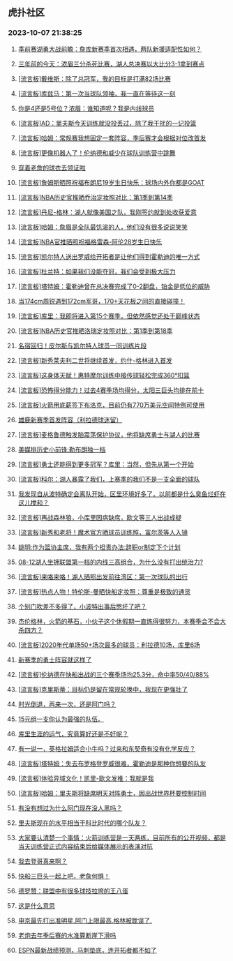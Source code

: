 ## 虎扑社区 
### 2023-10-07 21:38:25

1. [季前赛湖勇大战前瞻：詹库新赛季首次相遇，两队新援适配性如何？](https://bbs.hupu.com/62373491.html)

2. [三年前的今天：浓眉三分杀死比赛，湖人总决赛以大比分3-1拿到赛点](https://bbs.hupu.com/62370547.html)

3. [[流言板]戴维斯：除了总冠军，我的目标是打满82场比赛](https://bbs.hupu.com/62369354.html)

4. [[流言板]库兹马：第一次当球队领袖，我一直在等待这一刻](https://bbs.hupu.com/62370634.html)

5. [你是4还是5号位？浓眉：谁知道呢？我是内线球员](https://bbs.hupu.com/62371831.html)

6. [[流言板]AD：里夫斯今天训练就没投丢过，除了我干扰的一记投篮](https://bbs.hupu.com/62373209.html)

7. [[流言板]哈姆：常规赛我想固定一套阵容，季后赛才会根据对位改首发](https://bbs.hupu.com/62370723.html)

8. [[流言板]更像机器人了！伦纳德和威少在球队训练营中跳舞](https://bbs.hupu.com/62369291.html)

9. [穿着老詹的球衣去领证啦](https://bbs.hupu.com/62372594.html)

10. [[流言板]詹姆斯晒照祝福布朗尼19岁生日快乐：球场内外你都是GOAT](https://bbs.hupu.com/62367585.html)

11. [[流言板]NBA历史官推晒乔治定妆照对比：第1季到第14季](https://bbs.hupu.com/62372816.html)

12. [[流言板]丹尼-格林：湖人就像美国之队，我刚签约就到处收获爱意](https://bbs.hupu.com/62373866.html)

13. [[流言板]哈姆：詹眉是全队最饥渴的人，他们没有很多说说笑笑](https://bbs.hupu.com/62370448.html)

14. [[流言板]NBA官推晒照祝福格雷森-阿伦28岁生日快乐](https://bbs.hupu.com/62373587.html)

15. [[流言板]凯尔特人送出罗威给开拓者是让他们得到霍勒迪的唯一方式](https://bbs.hupu.com/62367918.html)

16. [[流言板]杜兰特：如果我们没能夺冠，我们会受到极大压力](https://bbs.hupu.com/62367068.html)

17. [[流言板]塔特姆：霍勒迪曾在总决赛完成了0-2翻盘，铂金是低位的威胁](https://bbs.hupu.com/62372181.html)

18. [当174cm周锐遇到172cm军哥，170+天花板之间的直接碰撞！](https://bbs.hupu.com/62372539.html)

19. [[流言板]库里：我即将进入第15个赛季，但依然感觉还处于巅峰状态](https://bbs.hupu.com/62369215.html)

20. [[流言板]NBA历史官推晒洛瑞定妆照对比：第1季到第18季](https://bbs.hupu.com/62372881.html)

21. [名宿回归！皮尔斯与凯尔特人球员一同训练片段](https://bbs.hupu.com/62372963.html)

22. [[流言板]新秀莱夫利二世将继续首发，约什-格林进入首发](https://bbs.hupu.com/62374052.html)

23. [[流言板]这身体天赋！惠特摩尔训练中接传球轻松完成360°扣篮](https://bbs.hupu.com/62368647.html)

24. [[流言板]恐怖得分能力！过去4赛季场均得分，太阳三巨头均排在前十](https://bbs.hupu.com/62368481.html)

25. [[流言板]火箭用底薪签下布洛克，目前仍有770万美元空间特例可使用](https://bbs.hupu.com/62366784.html)

26. [雄鹿新赛季首发阵容（利拉德球迷留）](https://bbs.hupu.com/62372715.html)

27. [[流言板]麦格鲁德触发脑震荡保护协议，他将缺席勇士与湖人的比赛](https://bbs.hupu.com/62366679.html)

28. [美媒排历史小前锋:勒布朗独一档](https://bbs.hupu.com/62373239.html)

29. [[流言板]勇士还能得到更多冠军？库里：当然，但先从第一个开始](https://bbs.hupu.com/62368384.html)

30. [[流言板]科尔：湖人暴露了我们，上赛季的我们不是一支全面的球队](https://bbs.hupu.com/62366366.html)

31. [我发现自从波特确定会离队开始，区里环境好多了，以前都是什么臭鱼烂虾在这儿搅和？](https://bbs.hupu.com/62371330.html)

32. [[流言板]再战森林狼，小库里因病缺席，欧文等三人出战成疑](https://bbs.hupu.com/62373973.html)

33. [[流言板]新秀和老将！魔术官方晒球员训练照，富尔茨等人入镜](https://bbs.hupu.com/62372729.html)

34. [姚明:作为篮协主席，我有两个担责办法:辞职or制定下个计划](https://bbs.hupu.com/62368001.html)

35. [08-12湖人坐拥联盟第一档的内线三高组合，为什么没有打出统治力?](https://bbs.hupu.com/62372769.html)

36. [[流言板]来咯来咯！湖人晒照出发前往湾区：第一次球队的出行](https://bbs.hupu.com/62366074.html)

37. [[流言板]热点人物！特伦斯-曼晒快船定妆照：尊重是极致的通货](https://bbs.hupu.com/62368998.html)

38. [个别门吹差不多得了，小波特出事后憋坏了吧？](https://bbs.hupu.com/62372956.html)

39. [杰伦格林，火箭的基石，小伙子这个休假期一直练得很努力，本赛季会不会大杀四方？](https://bbs.hupu.com/62372326.html)

40. [[流言板]2020年代单场50+场次最多的球员：利拉德10场，库里6场](https://bbs.hupu.com/62366516.html)

41. [新赛季的勇士阵容就这样了](https://bbs.hupu.com/62372945.html)

42. [[流言板]伦纳德在快船出战的三个赛季场均25.3分，命中率50/40/88%](https://bbs.hupu.com/62366220.html)

43. [[流言板]克里斯蒂：目标仍是留在常规轮换中，我现在更强壮了](https://bbs.hupu.com/62366436.html)

44. [时光倒退，再来一次，还是阿门吗？](https://bbs.hupu.com/62368093.html)

45. [15元组一支你认为最强的队伍。](https://bbs.hupu.com/62371319.html)

46. [库里生涯的运气，究竟算好还是不好呢？](https://bbs.hupu.com/62373016.html)

47. [有一说一，英格拉姆适合小牛吗？过来和东契奇有没有化学反应？](https://bbs.hupu.com/62373872.html)

48. [[流言板]塔特姆：失去布罗格登罗威很难，霍勒迪是那种你想要的队友](https://bbs.hupu.com/62371932.html)

49. [[流言板]体验异域文化！凯里-欧文发推：我就是我](https://bbs.hupu.com/62369419.html)

50. [[流言板]哈姆：里夫斯将缺席明天对阵勇士，因出战世界杯要控制时间](https://bbs.hupu.com/62365979.html)

51. [有没有想过为什么阿门现在没人黑吗？](https://bbs.hupu.com/62371886.html)

52. [里夫斯现在的水平相当于科比时代的哪个队友？](https://bbs.hupu.com/62374026.html)

53. [大家要认清楚一个事情：火箭训练营是一天两练，目前所有的公开视频，都是当天训练营正式内容结束后给媒体展示的表演对抗](https://bbs.hupu.com/62367284.html)

54. [我去登哥真来啊？](https://bbs.hupu.com/62373035.html)

55. [快船三巨头一起上吧，老詹何惧！](https://bbs.hupu.com/62373161.html)

56. [德罗赞：联盟中有很多球技拉垮的王八蛋](https://bbs.hupu.com/62373278.html)

57. [这是什么意思](https://bbs.hupu.com/62372753.html)

58. [申京最先打出准明星.阿门上限最高.格林被耽误了.](https://bbs.hupu.com/62369077.html)

59. [老炮去年季后赛的水准算断崖下滑吗](https://bbs.hupu.com/62373005.html)

60. [ESPN最新战绩预测，马刺垫底，连开拓者都不如了](https://bbs.hupu.com/62374022.html)

